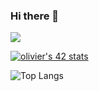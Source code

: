 ### Hi there 👋
![](https://visitor-badge.laobi.icu/badge?page_id=oli42.oli42)

[![olivier's 42 stats](https://badge42.herokuapp.com/api/stats/ochichep?privacyEmail=true)](https://github.com/JaeSeoKim/badge42)

![Top Langs](https://github-readme-stats.vercel.app/api/top-langs/?username=oli42&theme=tokyonight)
